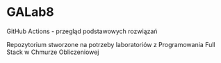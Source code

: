 # GALab8
GitHub Actions - przegląd podstawowych rozwiązań

Repozytorium stworzone na potrzeby laboratoriów z Programowania Full Stack w Chmurze Obliczeniowej
